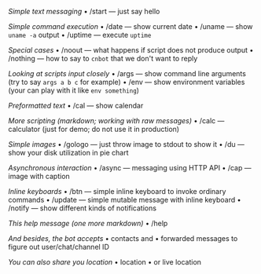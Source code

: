 *Simple text messaging*
• \/start — just say hello

*Simple command execution*
• \/date — show current date
• \/uname — show `uname -a` output
• \/uptime — execute `uptime`

*Special cases*
• \/noout — what happens if script does not produce output
• \/nothing — how to say to `cnbot` that we don't want to reply

*Looking at scripts input closely*
• \/args — show command line arguments \(try to say `args a b c` for example\)
• \/env — show environment variables \(your can play with it like `env something`\)

*Preformatted text*
• \/cal — show calendar

*More scripting \(markdown; working with raw messages\)*
• \/calc — calculator \(just for demo; do not use it in production\)

*Simple images*
• \/gologo — just throw image to stdout to show it
• \/du — show your disk utilization in pie chart

*Asynchronous interaction*
• \/async — messaging using HTTP API
• \/cap — image with caption

*Inline keyboards*
• \/btn — simple inline keyboard to invoke ordinary commands
• \/update — simple mutable message with inline keyboard
• \/notify — show different kinds of notifications

*This help message \(one more markdown\)*
• \/help

*And besides, the bot accepts*
• contacts and
• forwarded messages
to figure out user/chat/channel ID

*You can also share you location*
• location
• or live location
